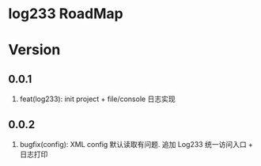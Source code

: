 # log233 RoadMap

# Version

## 0.0.1

1. feat(log233): init project + file/console 日志实现

## 0.0.2

1. bugfix(config): XML config 默认读取有问题. 追加 Log233 统一访问入口 + 日志打印